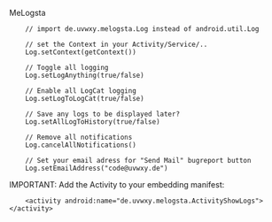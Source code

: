 MeLogsta

        
        // import de.uvwxy.melogsta.Log instead of android.util.Log
        
        // set the Context in your Activity/Service/..
        Log.setContext(getContext())
        
        // Toggle all logging
        Log.setLogAnything(true/false)
        
        // Enable all LogCat logging
        Log.setLogToLogCat(true/false)
        
        // Save any logs to be displayed later?
        Log.setAllLogToHistory(true/false)
        
        // Remove all notifications
        Log.cancelAllNotifications()
        
        // Set your email adress for "Send Mail" bugreport button
        Log.setEmailAddress("code@uvwxy.de")


IMPORTANT: Add the Activity to your embedding manifest:

        <activity android:name="de.uvwxy.melogsta.ActivityShowLogs"></activity>

